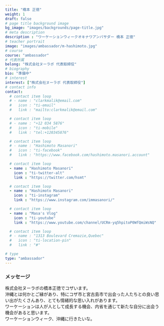 ```yaml
---
title: "橋本 正徳"
weight: 1
draft: false
# page title background image
bg_image: "images/backgrounds/page-title.jpg"
# meta description
description : "ワーケーションウィークオキナワアンバサダー 橋本 正徳"
# teacher portrait
image: "images/ambassador/m-hashimoto.jpg"
# course
course: "ambassador"
# 代表所属
belong: "株式会社ヌーラボ 代表取締役"
# biography
bio: "準備中"
# interest
interest: ["株式会社ヌーラボ 代表取締役"]
# contact info
contact:
  # contact item loop
  # - name : "clarkmalik@email.com"
  #   icon : "ti-email"
  #   link : "mailto:clarkmalik@email.com"

  # contact item loop
  # - name : "+12 034 5876"
  #   icon : "ti-mobile"
  #   link : "tel:+120345876"

  # contact item loop
  # - name : "Hashimoto Masanori"
  #   icon : "ti-facebook"
  #   link : "https://www.facebook.com/hashimoto.masanori.account"

  # contact item loop
  - name : "Hashimoto Masanori"
    icon : "ti-twitter-alt"
    link : "https://twitter.com/hsmt"

  # contact item loop
  - name : "Hashimoto Masanori"
    icon : "ti-instagram"
    link : "https://www.instagram.com/immasanori/"

  # contact item loop
  - name : "Masa's Vlog"
    icon : "ti-youtube"
    link : "https://www.youtube.com/channel/UCRm-yq5hpitoP0WfQmiWsNQ"

  # contact item loop
  # - name : "1313 Boulevard Cremazie,Quebec"
  #   icon : "ti-location-pin"
  #   link : "#"

# type
type: "ambassador"
---
```


### メッセージ

株式会社ヌーラボの橋本正徳でコザいます。  
沖縄とは何かとご縁があり、特にコザ市と宮古島市で出会った人たちとの良い思い出がたくさんあり、とても情緒的な思い入れがあります。  
ワーケーションは人が人として成長する機会、内省を通じて新たな自分に出会う機会があると思います。  
ワーケーションウィーク、沖縄に行きたいな。